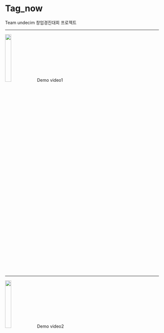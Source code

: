 # Tag_now
Team undecim 창업경진대회 프로젝트

--------------------------------------------------------------------------------------------------------------------------------


<img width="20%" src="https://user-images.githubusercontent.com/81472155/185886578-63a669ae-183d-49ae-b92a-aff78f61c975.gif"/>
Demo video1

--------------------------------------------------------------------------------------------------------------------------------

<img width="20%" src="https://user-images.githubusercontent.com/81472155/185887110-c23f63ba-c7cb-4a00-a7e4-02572da29964.gif"/>
Demo video2

